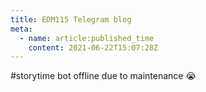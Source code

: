 ```yaml
---
title: EDM115 Telegram blog
meta:
  - name: article:published_time
    content: 2021-06-22T15:07:28Z
---
```


#storytime bot offline due to maintenance :sob:
